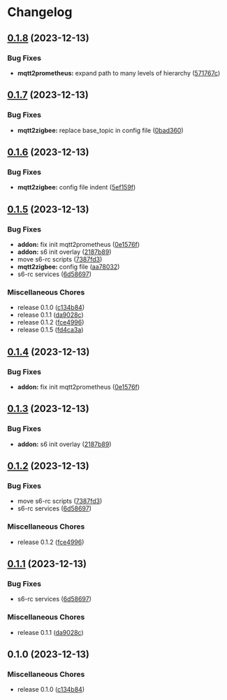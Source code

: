 # Changelog


## [0.1.8](https://github.com/christian-vdz/hassio-mqtt2prometheus-addon/compare/v0.1.7...v0.1.8) (2023-12-13)


### Bug Fixes

* **mqtt2prometheus:** expand path to many levels of hierarchy ([571767c](https://github.com/christian-vdz/hassio-mqtt2prometheus-addon/commit/571767ca0e1f677d63513f425def40dd73c20ada))

## [0.1.7](https://github.com/christian-vdz/hassio-mqtt2prometheus-addon/compare/v0.1.6...v0.1.7) (2023-12-13)


### Bug Fixes

* **mqtt2zigbee:** replace base_topic in config file ([0bad360](https://github.com/christian-vdz/hassio-mqtt2prometheus-addon/commit/0bad36054d1ded3937af574e3696484b93f57d57))

## [0.1.6](https://github.com/christian-vdz/hassio-mqtt2prometheus-addon/compare/v0.1.5...v0.1.6) (2023-12-13)


### Bug Fixes

* **mqtt2zigbee:** config file indent ([5ef159f](https://github.com/christian-vdz/hassio-mqtt2prometheus-addon/commit/5ef159ff9fab38da078059888d6b252df36e571d))

## [0.1.5](https://github.com/christian-vdz/hassio-mqtt2prometheus-addon/compare/v0.1.4...v0.1.5) (2023-12-13)


### Bug Fixes

* **addon:** fix init mqtt2prometheus ([0e1576f](https://github.com/christian-vdz/hassio-mqtt2prometheus-addon/commit/0e1576fa59ffd9083ac8352283d2b3a23a5dc2f6))
* **addon:** s6 init overlay ([2187b89](https://github.com/christian-vdz/hassio-mqtt2prometheus-addon/commit/2187b89df7d12c627523243a74ad0147210c95a0))
* move s6-rc scripts ([7387fd3](https://github.com/christian-vdz/hassio-mqtt2prometheus-addon/commit/7387fd36ed2d2e99e3f516ca36362ac206f278fe))
* **mqtt2zigbee:** config file ([aa78032](https://github.com/christian-vdz/hassio-mqtt2prometheus-addon/commit/aa7803212238b006c6f7ae2ee58e30b26ff7a6f5))
* s6-rc services ([6d58697](https://github.com/christian-vdz/hassio-mqtt2prometheus-addon/commit/6d586972f59e735146504606aedef47f04412d5c))


### Miscellaneous Chores

* release 0.1.0 ([c134b84](https://github.com/christian-vdz/hassio-mqtt2prometheus-addon/commit/c134b840f9b02d846d9660c02c85a21ed7df81e5))
* release 0.1.1 ([da9028c](https://github.com/christian-vdz/hassio-mqtt2prometheus-addon/commit/da9028c6f936727b59fd89a6105cbb9280acd583))
* release 0.1.2 ([fce4996](https://github.com/christian-vdz/hassio-mqtt2prometheus-addon/commit/fce49965c95a70508c0b15c8d42af369c2e18115))
* release 0.1.5 ([fd4ca3a](https://github.com/christian-vdz/hassio-mqtt2prometheus-addon/commit/fd4ca3af661bd14c2d7b60225d916f8f27f786ab))

## [0.1.4](https://github.com/christian-vdz/hassio-mqtt2prometheus-addon/compare/v0.1.3...v0.1.4) (2023-12-13)


### Bug Fixes

* **addon:** fix init mqtt2prometheus ([0e1576f](https://github.com/christian-vdz/hassio-mqtt2prometheus-addon/commit/0e1576fa59ffd9083ac8352283d2b3a23a5dc2f6))

## [0.1.3](https://github.com/christian-vdz/hassio-mqtt2prometheus-addon/compare/v0.1.2...v0.1.3) (2023-12-13)


### Bug Fixes

* **addon:** s6 init overlay ([2187b89](https://github.com/christian-vdz/hassio-mqtt2prometheus-addon/commit/2187b89df7d12c627523243a74ad0147210c95a0))

## [0.1.2](https://github.com/christian-vdz/hassio-mqtt2prometheus-addon/compare/v0.1.1...v0.1.2) (2023-12-13)


### Bug Fixes

* move s6-rc scripts ([7387fd3](https://github.com/christian-vdz/hassio-mqtt2prometheus-addon/commit/7387fd36ed2d2e99e3f516ca36362ac206f278fe))
* s6-rc services ([6d58697](https://github.com/christian-vdz/hassio-mqtt2prometheus-addon/commit/6d586972f59e735146504606aedef47f04412d5c))


### Miscellaneous Chores

* release 0.1.2 ([fce4996](https://github.com/christian-vdz/hassio-mqtt2prometheus-addon/commit/fce49965c95a70508c0b15c8d42af369c2e18115))

## [0.1.1](https://github.com/christian-vdz/hassio-mqtt2prometheus-addon/compare/v0.1.0...v0.1.1) (2023-12-13)


### Bug Fixes

* s6-rc services ([6d58697](https://github.com/christian-vdz/hassio-mqtt2prometheus-addon/commit/6d586972f59e735146504606aedef47f04412d5c))


### Miscellaneous Chores

* release 0.1.1 ([da9028c](https://github.com/christian-vdz/hassio-mqtt2prometheus-addon/commit/da9028c6f936727b59fd89a6105cbb9280acd583))

## 0.1.0 (2023-12-13)


### Miscellaneous Chores

* release 0.1.0 ([c134b84](https://github.com/christian-vdz/hassio-mqtt2prometheus-addon/commit/c134b840f9b02d846d9660c02c85a21ed7df81e5))
